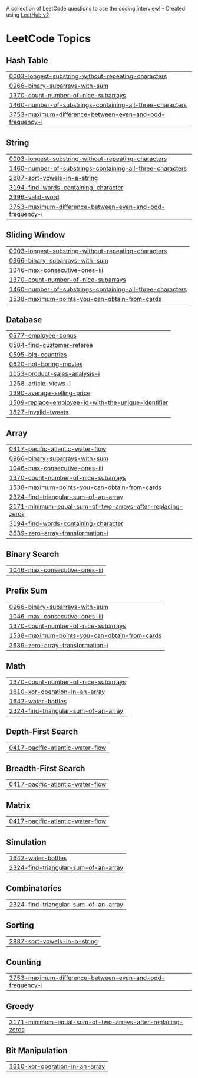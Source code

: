A collection of LeetCode questions to ace the coding interview! - Created using [LeetHub v2](https://github.com/arunbhardwaj/LeetHub-2.0)
<!---LeetCode Topics Start-->
# LeetCode Topics
## Hash Table
|  |
| ------- |
| [0003-longest-substring-without-repeating-characters](https://github.com/MikeAlpha0612/Data-Structures-and-Algorithms/tree/master/0003-longest-substring-without-repeating-characters) |
| [0966-binary-subarrays-with-sum](https://github.com/MikeAlpha0612/Data-Structures-and-Algorithms/tree/master/0966-binary-subarrays-with-sum) |
| [1370-count-number-of-nice-subarrays](https://github.com/MikeAlpha0612/Data-Structures-and-Algorithms/tree/master/1370-count-number-of-nice-subarrays) |
| [1460-number-of-substrings-containing-all-three-characters](https://github.com/MikeAlpha0612/Data-Structures-and-Algorithms/tree/master/1460-number-of-substrings-containing-all-three-characters) |
| [3753-maximum-difference-between-even-and-odd-frequency-i](https://github.com/MikeAlpha0612/Data-Structures-and-Algorithms/tree/master/3753-maximum-difference-between-even-and-odd-frequency-i) |
## String
|  |
| ------- |
| [0003-longest-substring-without-repeating-characters](https://github.com/MikeAlpha0612/Data-Structures-and-Algorithms/tree/master/0003-longest-substring-without-repeating-characters) |
| [1460-number-of-substrings-containing-all-three-characters](https://github.com/MikeAlpha0612/Data-Structures-and-Algorithms/tree/master/1460-number-of-substrings-containing-all-three-characters) |
| [2887-sort-vowels-in-a-string](https://github.com/MikeAlpha0612/Data-Structures-and-Algorithms/tree/master/2887-sort-vowels-in-a-string) |
| [3194-find-words-containing-character](https://github.com/MikeAlpha0612/Data-Structures-and-Algorithms/tree/master/3194-find-words-containing-character) |
| [3396-valid-word](https://github.com/MikeAlpha0612/Data-Structures-and-Algorithms/tree/master/3396-valid-word) |
| [3753-maximum-difference-between-even-and-odd-frequency-i](https://github.com/MikeAlpha0612/Data-Structures-and-Algorithms/tree/master/3753-maximum-difference-between-even-and-odd-frequency-i) |
## Sliding Window
|  |
| ------- |
| [0003-longest-substring-without-repeating-characters](https://github.com/MikeAlpha0612/Data-Structures-and-Algorithms/tree/master/0003-longest-substring-without-repeating-characters) |
| [0966-binary-subarrays-with-sum](https://github.com/MikeAlpha0612/Data-Structures-and-Algorithms/tree/master/0966-binary-subarrays-with-sum) |
| [1046-max-consecutive-ones-iii](https://github.com/MikeAlpha0612/Data-Structures-and-Algorithms/tree/master/1046-max-consecutive-ones-iii) |
| [1370-count-number-of-nice-subarrays](https://github.com/MikeAlpha0612/Data-Structures-and-Algorithms/tree/master/1370-count-number-of-nice-subarrays) |
| [1460-number-of-substrings-containing-all-three-characters](https://github.com/MikeAlpha0612/Data-Structures-and-Algorithms/tree/master/1460-number-of-substrings-containing-all-three-characters) |
| [1538-maximum-points-you-can-obtain-from-cards](https://github.com/MikeAlpha0612/Data-Structures-and-Algorithms/tree/master/1538-maximum-points-you-can-obtain-from-cards) |
## Database
|  |
| ------- |
| [0577-employee-bonus](https://github.com/MikeAlpha0612/Data-Structures-and-Algorithms/tree/master/0577-employee-bonus) |
| [0584-find-customer-referee](https://github.com/MikeAlpha0612/Data-Structures-and-Algorithms/tree/master/0584-find-customer-referee) |
| [0595-big-countries](https://github.com/MikeAlpha0612/Data-Structures-and-Algorithms/tree/master/0595-big-countries) |
| [0620-not-boring-movies](https://github.com/MikeAlpha0612/Data-Structures-and-Algorithms/tree/master/0620-not-boring-movies) |
| [1153-product-sales-analysis-i](https://github.com/MikeAlpha0612/Data-Structures-and-Algorithms/tree/master/1153-product-sales-analysis-i) |
| [1258-article-views-i](https://github.com/MikeAlpha0612/Data-Structures-and-Algorithms/tree/master/1258-article-views-i) |
| [1390-average-selling-price](https://github.com/MikeAlpha0612/Data-Structures-and-Algorithms/tree/master/1390-average-selling-price) |
| [1509-replace-employee-id-with-the-unique-identifier](https://github.com/MikeAlpha0612/Data-Structures-and-Algorithms/tree/master/1509-replace-employee-id-with-the-unique-identifier) |
| [1827-invalid-tweets](https://github.com/MikeAlpha0612/Data-Structures-and-Algorithms/tree/master/1827-invalid-tweets) |
## Array
|  |
| ------- |
| [0417-pacific-atlantic-water-flow](https://github.com/MikeAlpha0612/Data-Structures-and-Algorithms/tree/master/0417-pacific-atlantic-water-flow) |
| [0966-binary-subarrays-with-sum](https://github.com/MikeAlpha0612/Data-Structures-and-Algorithms/tree/master/0966-binary-subarrays-with-sum) |
| [1046-max-consecutive-ones-iii](https://github.com/MikeAlpha0612/Data-Structures-and-Algorithms/tree/master/1046-max-consecutive-ones-iii) |
| [1370-count-number-of-nice-subarrays](https://github.com/MikeAlpha0612/Data-Structures-and-Algorithms/tree/master/1370-count-number-of-nice-subarrays) |
| [1538-maximum-points-you-can-obtain-from-cards](https://github.com/MikeAlpha0612/Data-Structures-and-Algorithms/tree/master/1538-maximum-points-you-can-obtain-from-cards) |
| [2324-find-triangular-sum-of-an-array](https://github.com/MikeAlpha0612/Data-Structures-and-Algorithms/tree/master/2324-find-triangular-sum-of-an-array) |
| [3171-minimum-equal-sum-of-two-arrays-after-replacing-zeros](https://github.com/MikeAlpha0612/Data-Structures-and-Algorithms/tree/master/3171-minimum-equal-sum-of-two-arrays-after-replacing-zeros) |
| [3194-find-words-containing-character](https://github.com/MikeAlpha0612/Data-Structures-and-Algorithms/tree/master/3194-find-words-containing-character) |
| [3639-zero-array-transformation-i](https://github.com/MikeAlpha0612/Data-Structures-and-Algorithms/tree/master/3639-zero-array-transformation-i) |
## Binary Search
|  |
| ------- |
| [1046-max-consecutive-ones-iii](https://github.com/MikeAlpha0612/Data-Structures-and-Algorithms/tree/master/1046-max-consecutive-ones-iii) |
## Prefix Sum
|  |
| ------- |
| [0966-binary-subarrays-with-sum](https://github.com/MikeAlpha0612/Data-Structures-and-Algorithms/tree/master/0966-binary-subarrays-with-sum) |
| [1046-max-consecutive-ones-iii](https://github.com/MikeAlpha0612/Data-Structures-and-Algorithms/tree/master/1046-max-consecutive-ones-iii) |
| [1370-count-number-of-nice-subarrays](https://github.com/MikeAlpha0612/Data-Structures-and-Algorithms/tree/master/1370-count-number-of-nice-subarrays) |
| [1538-maximum-points-you-can-obtain-from-cards](https://github.com/MikeAlpha0612/Data-Structures-and-Algorithms/tree/master/1538-maximum-points-you-can-obtain-from-cards) |
| [3639-zero-array-transformation-i](https://github.com/MikeAlpha0612/Data-Structures-and-Algorithms/tree/master/3639-zero-array-transformation-i) |
## Math
|  |
| ------- |
| [1370-count-number-of-nice-subarrays](https://github.com/MikeAlpha0612/Data-Structures-and-Algorithms/tree/master/1370-count-number-of-nice-subarrays) |
| [1610-xor-operation-in-an-array](https://github.com/MikeAlpha0612/Data-Structures-and-Algorithms/tree/master/1610-xor-operation-in-an-array) |
| [1642-water-bottles](https://github.com/MikeAlpha0612/Data-Structures-and-Algorithms/tree/master/1642-water-bottles) |
| [2324-find-triangular-sum-of-an-array](https://github.com/MikeAlpha0612/Data-Structures-and-Algorithms/tree/master/2324-find-triangular-sum-of-an-array) |
## Depth-First Search
|  |
| ------- |
| [0417-pacific-atlantic-water-flow](https://github.com/MikeAlpha0612/Data-Structures-and-Algorithms/tree/master/0417-pacific-atlantic-water-flow) |
## Breadth-First Search
|  |
| ------- |
| [0417-pacific-atlantic-water-flow](https://github.com/MikeAlpha0612/Data-Structures-and-Algorithms/tree/master/0417-pacific-atlantic-water-flow) |
## Matrix
|  |
| ------- |
| [0417-pacific-atlantic-water-flow](https://github.com/MikeAlpha0612/Data-Structures-and-Algorithms/tree/master/0417-pacific-atlantic-water-flow) |
## Simulation
|  |
| ------- |
| [1642-water-bottles](https://github.com/MikeAlpha0612/Data-Structures-and-Algorithms/tree/master/1642-water-bottles) |
| [2324-find-triangular-sum-of-an-array](https://github.com/MikeAlpha0612/Data-Structures-and-Algorithms/tree/master/2324-find-triangular-sum-of-an-array) |
## Combinatorics
|  |
| ------- |
| [2324-find-triangular-sum-of-an-array](https://github.com/MikeAlpha0612/Data-Structures-and-Algorithms/tree/master/2324-find-triangular-sum-of-an-array) |
## Sorting
|  |
| ------- |
| [2887-sort-vowels-in-a-string](https://github.com/MikeAlpha0612/Data-Structures-and-Algorithms/tree/master/2887-sort-vowels-in-a-string) |
## Counting
|  |
| ------- |
| [3753-maximum-difference-between-even-and-odd-frequency-i](https://github.com/MikeAlpha0612/Data-Structures-and-Algorithms/tree/master/3753-maximum-difference-between-even-and-odd-frequency-i) |
## Greedy
|  |
| ------- |
| [3171-minimum-equal-sum-of-two-arrays-after-replacing-zeros](https://github.com/MikeAlpha0612/Data-Structures-and-Algorithms/tree/master/3171-minimum-equal-sum-of-two-arrays-after-replacing-zeros) |
## Bit Manipulation
|  |
| ------- |
| [1610-xor-operation-in-an-array](https://github.com/MikeAlpha0612/Data-Structures-and-Algorithms/tree/master/1610-xor-operation-in-an-array) |
<!---LeetCode Topics End-->
